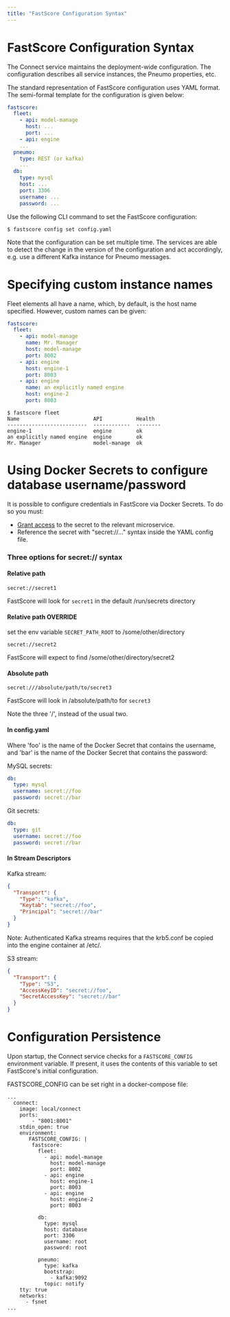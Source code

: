 ```yaml
---
title: "FastScore Configuration Syntax"
---
```


# FastScore Configuration Syntax

The Connect service maintains the deployment-wide configuration. The
configuration describes all service instances, the Pneumo properties, etc.

The standard representation of FastScore configuration uses YAML format. The
semi-formal template for the configuration is given below:

```yaml
fastscore:
  fleet:
    - api: model-manage
      host: ...
      port: ...
    - api: engine
    ...
  pneumo:
    type: REST (or kafka)
    ...
  db:
    type: mysql
    host: ...
    port: 3306
    username: ...
    password: ...
```

Use the following CLI command to set the FastScore configuration:

```
$ fastscore config set config.yaml
```

Note that the configuration can be set multiple time. The services are able to
detect the change in the version of the configuration and act accordingly, e.g.
use a different Kafka instance for Pneumo messages.

# Specifying custom instance names

Fleet elements all have a name, which, by default, is the host name specified.  However, custom names can be given:

```yaml
fastscore:
  fleet:
    - api: model-manage
      name: Mr. Manager
      host: model-manage
      port: 8002
    - api: engine
      host: engine-1
      port: 8003
    - api: engine
      name: an explicitly named engine
      host: engine-2
      port: 8003
```

```
$ fastscore fleet
Name                        API           Health
--------------------------  ------------  --------
engine-1                    engine        ok
an explicitly named engine  engine        ok
Mr. Manager                 model-manage  ok
```

# Using Docker Secrets to configure database username/password

It is possible to configure credentials in FastScore via Docker Secrets.  To do so you must:
* [Grant access](https://docs.docker.com/compose/compose-file/#secrets) to the secret to the relevant microservice.
* Reference the secret with "secret://..." syntax inside the YAML config file.

### Three options for secret:// syntax

#### Relative path

```
secret://secret1
```

FastScore will look for `secret1` in the default /run/secrets directory

#### Relative path OVERRIDE

set the env variable `SECRET_PATH_ROOT` to /some/other/directory

```
secret://secret2
```

FastScore will expect to find /some/other/directory/secret2

#### Absolute path

```
secret:///absolute/path/to/secret3
```

FastScore will look in /absolute/path/to for `secret3`

Note the three '/', instead of the usual two.

#### In config.yaml
Where 'foo' is the name of the Docker Secret that contains the username, and 'bar' is the name of the Docker Secret that contains the password:

MySQL secrets:
```yaml
db:
  type: mysql
  username: secret://foo
  password: secret://bar
```

Git secrets:
```yaml
db:
  type: git
  username: secret://foo
  password: secret://bar
```

#### In Stream Descriptors
Kafka stream:
```json
{
  "Transport": {
    "Type": "kafka",
    "Keytab": "secret://foo",
    "Principal": "secret://bar"
  }
}
```
Note: Authenticated Kafka streams requires that the krb5.conf be copied into the engine container at /etc/.

S3 stream:
```json
{
  "Transport": {
    "Type": "S3",
    "AccessKeyID": "secret://foo",
    "SecretAccessKey": "secret://bar"
  }
}
```

# Configuration Persistence

Upon startup, the Connect service checks for a `FASTSCORE_CONFIG` environment variable.  If present, it uses the contents of this variable to set FastScore's initial configuration.

FASTSCORE_CONFIG can be set right in a docker-compose file:
```
...
  connect: 
    image: local/connect
    ports: 
        - "8001:8001"
    stdin_open: true
    environment: 
       FASTSCORE_CONFIG: |
        fastscore: 
          fleet: 
            - api: model-manage
              host: model-manage
              port: 8002
            - api: engine
              host: engine-1
              port: 8003
            - api: engine
              host: engine-2
              port: 8003

          db: 
            type: mysql
            host: database
            port: 3306
            username: root
            password: root

          pneumo: 
            type: kafka
            bootstrap: 
              - kafka:9092
            topic: notify
    tty: true
    networks: 
      - fsnet
...
```
